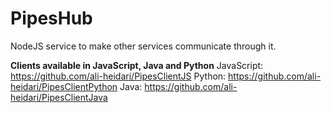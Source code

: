 # PipesHub
NodeJS service to make other services communicate through it.

**Clients available in JavaScript, Java and Python**
JavaScript: https://github.com/ali-heidari/PipesClientJS
Python: https://github.com/ali-heidari/PipesClientPython
Java: https://github.com/ali-heidari/PipesClientJava
